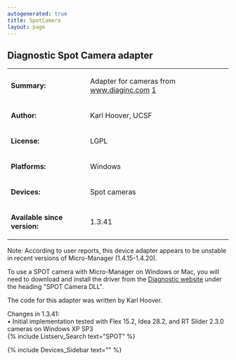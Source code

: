 ```yaml
---
autogenerated: true
title: SpotCamera
layout: page
---
```


## Diagnostic Spot Camera adapter

<table>
<tr>
<td markdown="1">

**Summary:**

</td>
<td markdown="1">

Adapter for cameras from www.diaginc.com
[1](http://www.diaginc.com/cameraSoftwareMatrix.shtml)

</td>
</tr>
<tr>
<td markdown="1">

**Author:**

</td>
<td markdown="1">

Karl Hoover, UCSF

</td>
</tr>
<tr>
<td markdown="1">

**License:**

</td>
<td markdown="1">

LGPL

</td>
</tr>
<tr>
<td markdown="1">

**Platforms:**

</td>
<td markdown="1">

Windows

</td>
</tr>
<tr>
<td markdown="1">

**Devices:**

</td>
<td markdown="1">

Spot cameras

</td>
</tr>
<tr>
<td markdown="1">

**Available since version:**

</td>
<td markdown="1">

1.3.41

</td>
</table>

Note: According to user reports, this device adapter appears to be
unstable in recent versions of Micro-Manager (1.4.15-1.4.20).

To use a SPOT camera with Micro-Manager on Windows or Mac, you will need
to download and install the driver from the [Diagnostic
website](http://www.diaginc.com/downloads.php) under the heading "SPOT
Camera DLL".

The code for this adapter was written by Karl Hoover.

Changes in 1.3.41:  
• Initial implementation tested with Flex 15.2, Idea 28.2, and RT Slider
2.3.0 cameras on Windows XP SP3  
{% include Listserv_Search text="SPOT" %}

{% include Devices_Sidebar text="" %}
